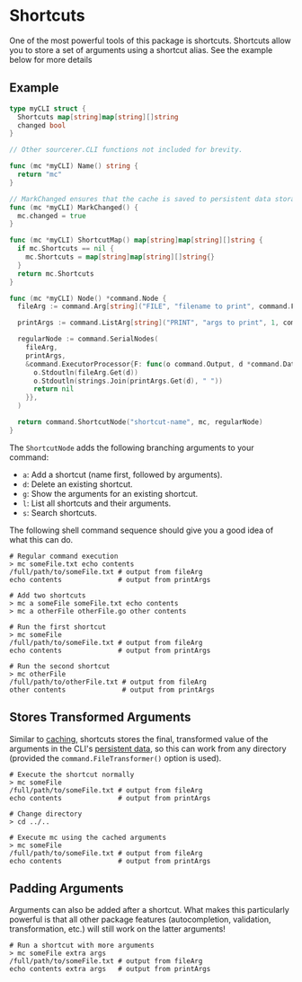 # Shortcuts

One of the most powerful tools of this package is shortcuts. Shortcuts allow you to store a set of arguments using a shortcut alias. See the example below for more details

## Example

```go
type myCLI struct {
  Shortcuts map[string]map[string][]string
  changed bool
}

// Other sourcerer.CLI functions not included for brevity.

func (mc *myCLI) Name() string {
  return "mc"
}

// MarkChanged ensures that the cache is saved to persistent data storage.
func (mc *myCLI) MarkChanged() {
  mc.changed = true
}

func (mc *myCLI) ShortcutMap() map[string]map[string][]string {
  if mc.Shortcuts == nil {
    mc.Shortcuts = map[string]map[string][]string{}
  }
  return mc.Shortcuts
}

func (mc *myCLI) Node() *command.Node {
  fileArg := command.Arg[string]("FILE", "filename to print", command.FileTransformer())

  printArgs := command.ListArg[string]("PRINT", "args to print", 1, command.UnboundedList)

  regularNode := command.SerialNodes(
    fileArg,
    printArgs,
    &command.ExecutorProcessor{F: func(o command.Output, d *command.Data) error {
      o.Stdoutln(fileArg.Get(d))
      o.Stdoutln(strings.Join(printArgs.Get(d), " "))
      return nil
    }},
  )

  return command.ShortcutNode("shortcut-name", mc, regularNode)
}
```

The `ShortcutNode` adds the following branching arguments to your command:

- `a`: Add a shortcut (name first, followed by arguments).
- `d`: Delete an existing shortcut.
- `g`: Show the arguments for an existing shortcut.
- `l`: List all shortcuts and their arguments.
- `s`: Search shortcuts.

The following shell command sequence should give you a good idea of what this can do.

```shell
# Regular command execution
> mc someFile.txt echo contents
/full/path/to/someFile.txt # output from fileArg
echo contents              # output from printArgs

# Add two shortcuts
> mc a someFile someFile.txt echo contents
> mc a otherFile otherFile.go other contents

# Run the first shortcut
> mc someFile
/full/path/to/someFile.txt # output from fileArg
echo contents              # output from printArgs

# Run the second shortcut
> mc otherFile
/full/path/to/otherFile.txt # output from fileArg
other contents              # output from printArgs
```

## Stores Transformed Arguments

Similar to [caching](./caching.md), shortcuts stores the final, transformed value of the arguments in the CLI's [persistent data](./persistent_data.md), so this can work from any directory (provided the `command.FileTransformer()` option is used).

```shell
# Execute the shortcut normally
> mc someFile
/full/path/to/someFile.txt # output from fileArg
echo contents              # output from printArgs

# Change directory
> cd ../..

# Execute mc using the cached arguments
> mc someFile
/full/path/to/someFile.txt # output from fileArg
echo contents              # output from printArgs
```

## Padding Arguments

Arguments can also be added after a shortcut. What makes this particularly powerful is that all other package features (autocompletion, validation, transformation, etc.) will still work on the latter arguments!

```shell
# Run a shortcut with more arguments
> mc someFile extra args
/full/path/to/someFile.txt # output from fileArg
echo contents extra args   # output from printArgs
```
